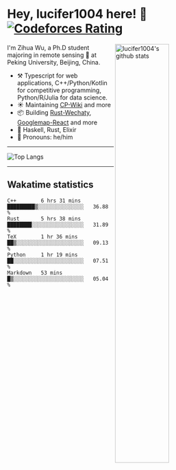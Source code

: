 # Hey, lucifer1004 here! :wave: [![Codeforces Rating](https://cfrating.ihcr.top/?user=lucifer1004&style=flat-square)](https://codeforces.com/profile/lucifer1004)

<img width="50%" align="right" alt="lucifer1004's github stats" src="https://github-readme-stats.vercel.app/api?username=lucifer1004&show_icons=true">

I'm Zihua Wu, a Ph.D student majoring in remote sensing :satellite: at Peking University, Beijing, China.

- :hammer_and_pick: Typescript for web applications, C++/Python/Kotlin for competitive programming, Python/R/Julia for data science.
- :sunny: Maintaining [CP-Wiki](https://cp-wiki.vercel.app) and more 
- :package: Building [Rust-Wechaty](https://github.com/wechaty/rust-wechaty), [Googlemap-React](https://github.com/googlemap-react/googlemap-react) and more
- :seedling: Haskell, Rust, Elixir
- :man: Pronouns: he/him

---

![Top Langs](https://github-readme-stats.vercel.app/api/top-langs/?username=lucifer1004&layout=compact)

---

## Wakatime statistics

<!--START_SECTION:waka-->
```text
C++        6 hrs 31 mins   █████████▒░░░░░░░░░░░░░░░   36.88 % 
Rust       5 hrs 38 mins   ████████░░░░░░░░░░░░░░░░░   31.89 % 
TeX        1 hr 36 mins    ██▒░░░░░░░░░░░░░░░░░░░░░░   09.13 % 
Python     1 hr 19 mins    ██░░░░░░░░░░░░░░░░░░░░░░░   07.51 % 
Markdown   53 mins         █▒░░░░░░░░░░░░░░░░░░░░░░░   05.04 % 
```
<!--END_SECTION:waka-->

